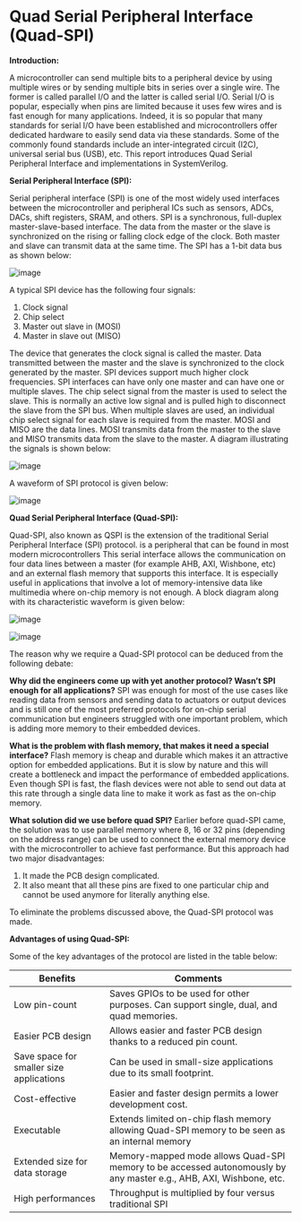 # **Quad Serial Peripheral Interface (Quad-SPI)**


**Introduction:**

A microcontroller can send multiple bits to a peripheral device by using multiple wires or by sending multiple bits in series over a single wire. The former is called parallel I/O and the latter is called serial I/O. Serial I/O is popular, especially when pins are limited because it uses few wires and is fast enough for many applications. Indeed, it is so popular that many standards for serial I/O have been established and microcontrollers offer dedicated hardware to easily send data via these standards. Some of the commonly found standards include an inter-integrated circuit (I2C), universal serial bus (USB), etc. This report introduces Quad Serial Peripheral Interface and implementations in SystemVerilog. 

**Serial Peripheral Interface (SPI):**

Serial peripheral interface (SPI) is one of the most widely used interfaces between the microcontroller and peripheral ICs such as sensors, ADCs, DACs, shift registers, SRAM, and others. SPI is a synchronous, full-duplex master-slave-based interface. The data from the master or the slave is synchronized on the rising or falling clock edge of the clock. Both master and slave can transmit data at the same time. The SPI has a 1-bit data bus as shown below:

![image](https://user-images.githubusercontent.com/61377755/170161523-0457ccca-a547-42c5-a35a-18a1b11889f0.png)

A typical SPI device has the following four signals:

1) Clock signal
2) Chip select
3) Master out slave in (MOSI) 
4) Master in slave out (MISO)

The device that generates the clock signal is called the master. Data transmitted between the master and the slave is synchronized to the clock generated by the master. SPI devices support much higher clock frequencies. SPI interfaces can have only one master and can have one or multiple slaves. The chip select signal from the master is used to select the slave. This is normally an active low signal and is pulled high to disconnect the slave from the SPI bus. When multiple slaves are used, an individual chip select signal for each slave is required from the master.  MOSI and MISO are the data lines. MOSI transmits data from the master to the slave and MISO transmits data from the slave to the master. A diagram illustrating the signals is shown below:

![image](https://user-images.githubusercontent.com/61377755/170161617-17a8db8c-e0b1-4fe6-a4a2-428216cc4754.png)

A waveform of SPI protocol is given below:
 
![image](https://user-images.githubusercontent.com/61377755/170161683-f5270f07-d351-4ffd-96f3-64c608d43f18.png)

**Quad Serial Peripheral Interface (Quad-SPI):**

Quad-SPI, also known as QSPI is the extension of the traditional Serial Peripheral Interface (SPI) protocol. is a peripheral that can be found in most modern microcontrollers This serial interface allows the communication on four data lines between a master (for example AHB, AXI, Wishbone, etc) and an external flash memory that supports this interface. It is especially useful in applications that involve a lot of memory-intensive data like multimedia where on-chip memory is not enough. A block diagram along with its characteristic waveform is given below:


![image](https://user-images.githubusercontent.com/61377755/170161735-d35f1d7d-3140-4ad8-b5be-e6c4212da56a.png)

![image](https://user-images.githubusercontent.com/61377755/170161757-c210373c-dde7-4053-8f13-c693dd77363d.png)

The reason why we require a Quad-SPI protocol can be deduced from the following debate:

**Why did the engineers come up with yet another protocol? Wasn’t SPI enough for all applications?**
SPI was enough for most of the use cases like reading data from sensors and sending data to actuators or output devices and is still one of the most preferred protocols for on-chip serial communication but engineers struggled with one important problem, which is adding more memory to their embedded devices.

**What is the problem with flash memory, that makes it need a special interface?**
Flash memory is cheap and durable which makes it an attractive option for embedded applications. But it is slow by nature and this will create a bottleneck and impact the performance of embedded applications. Even though SPI is fast, the flash devices were not able to send out data at this rate through a single data line to make it work as fast as the on-chip memory.

**What solution did we use before quad SPI?**
Earlier before quad-SPI came, the solution was to use parallel memory where 8, 16 or 32 pins (depending on the address range) can be used to connect the external memory device with the microcontroller to achieve fast performance. But this approach had two major disadvantages:

1) It made the PCB design complicated.
2) It also meant that all these pins are fixed to one particular chip and cannot be used anymore for literally anything else.

To eliminate the problems discussed above, the Quad-SPI protocol was made.

**Advantages of using Quad-SPI:**

Some of the key advantages of the protocol are listed in the table below:

|   **Benefits**                               |    **Comments**                                                                                                              |
|---------------------------------------------------|--------------------------------------------------------------------------------------------------------------------------------|
|     Low pin-count                                 |     Saves GPIOs to be used for other   purposes. Can support single, dual, and quad memories.                                  |
|     Easier PCB design                             |     Allows easier and faster PCB   design thanks to a reduced pin count.                                                       |
|     Save space for smaller size   applications    |     Can be used in small-size   applications due to its small footprint.                                                       |
|     Cost-effective                                |     Easier and faster design permits   a lower development cost.                                                               |
|     Executable                                    |     Extends limited on-chip flash   memory allowing Quad-SPI memory to be seen as an internal memory                           |
|     Extended size for data storage                |     Memory-mapped mode allows   Quad-SPI memory to be accessed autonomously by any master e.g., AHB, AXI,   Wishbone, etc.     |
|     High performances                             |     Throughput is multiplied by four   versus traditional SPI                                                                  |


